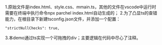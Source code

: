 #####
1.原始文件是index.html、style.css、mmain.ts，其他的文件在vscode中运行时需要在终端中执行命令npx parchel index.html自动生成的；
2.为了凸显ts的查错能力，在根目录下新建tsconfig.json文件，并添加一个配置：
```
"strictNullChecks": true,
```
3.本demo通过ts实现一个可拖拽的div；主要逻辑在代码中尽心了注释。

